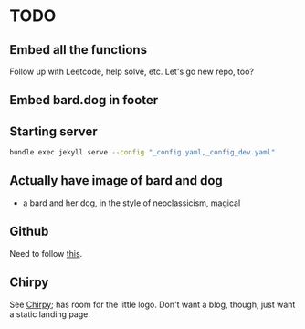# TODO

## Embed all the functions

Follow up with Leetcode, help solve, etc. Let's go new repo, too?

## Embed bard.dog in footer

## Starting server

```sh
bundle exec jekyll serve --config "_config.yaml,_config_dev.yaml"
```

## Actually have image of bard and dog

- a bard and her dog, in the style of neoclassicism, magical

## Github

Need to follow [this](https://docs.github.com/en/pages/setting-up-a-github-pages-site-with-jekyll/creating-a-github-pages-site-with-jekyll).

## Chirpy

See [Chirpy](https://chirpy.cotes.page/); has room for the little logo. Don't
want a blog, though, just want a static landing page.

